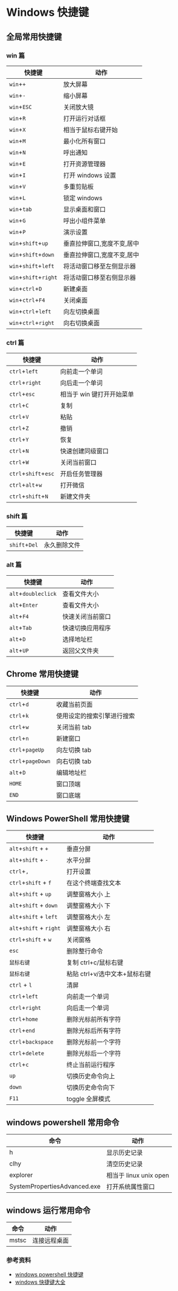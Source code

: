 # Windows 快捷键

## 全局常用快捷键

### win 篇

| 快捷键                | 动作                       |
| --------------------- | -------------------------- |
| `win`+`+`             | 放大屏幕                   |
| `win`+`-`             | 缩小屏幕                   |
| `win`+`ESC`           | 关闭放大镜                 |
| `win`+`R`             | 打开运行对话框             |
| `win`+`X`             | 相当于鼠标右键开始         |
| `win`+`M`             | 最小化所有窗口             |
| `win`+`N`             | 呼出通知                   |
| `win`+`E`             | 打开资源管理器             |
| `win`+`I`             | 打开 windows 设置          |
| `win`+`V`             | 多重剪贴板                 |
| `win`+`L`             | 锁定 windows               |
| `win`+`tab`           | 显示桌面和窗口             |
| `win`+`G`             | 呼出小组件菜单             |
| `win`+`P`             | 演示设置                   |
| `win`+`shift`+`up`    | 垂直拉伸窗口,宽度不变,居中 |
| `win`+`shift`+`down`  | 垂直拉伸窗口,宽度不变,居中 |
| `win`+`shift`+`left`  | 将活动窗口移至左侧显示器   |
| `win`+`shift`+`right` | 将活动窗口移至右侧显示器   |
| `win`+`ctrl`+`D`      | 新建桌面                   |
| `win`+`ctrl`+`F4`     | 关闭桌面                   |
| `win`+`ctrl`+`left`   | 向左切换桌面               |
| `win`+`ctrl`+`right`  | 向右切换桌面               |

### ctrl 篇

| 快捷键               | 动作                      |
| -------------------- | ------------------------- |
| `ctrl`+`left`        | 向前走一个单词            |
| `ctrl`+`right`       | 向后走一个单词            |
| `ctrl`+`esc`         | 相当于 win 键打开开始菜单 |
| `ctrl`+`C`           | 复制                      |
| `ctrl`+`V`           | 粘贴                      |
| `ctrl`+`Z`           | 撤销                      |
| `ctrl`+`Y`           | 恢复                      |
| `ctrl`+`N`           | 快速创建同级窗口          |
| `ctrl`+`W`           | 关闭当前窗口              |
| `ctrl`+`shift`+`esc` | 开启任务管理器            |
| `ctrl`+`alt`+`w`     | 打开微信                  |
| `ctrl`+`shift`+`N`   | 新建文件夹                |

### shift 篇

| 快捷键        | 动作         |
| ------------- | ------------ |
| `shift`+`Del` | 永久删除文件 |

### alt 篇

| 快捷键              | 动作             |
| ------------------- | ---------------- |
| `alt`+`doubleclick` | 查看文件大小     |
| `alt`+`Enter`       | 查看文件大小     |
| `alt`+`F4`          | 快速关闭当前窗口 |
| `alt`+`Tab`         | 快速切换应用程序 |
| `alt`+`D`           | 选择地址栏       |
| `alt`+`UP`          | 返回父文件夹     |

## Chrome 常用快捷键

| 快捷键            | 动作                       |
| ----------------- | -------------------------- |
| `ctrl`+`d`        | 收藏当前页面               |
| `ctrl`+`k`        | 使用设定的搜索引擎进行搜索 |
| `ctrl`+`w`        | 关闭当前 tab               |
| `ctrl`+`n`        | 新建窗口                   |
| `ctrl`+`pageUp`   | 向左切换 tab               |
| `ctrl`+`pageDown` | 向右切换 tab               |
| `alt`+`D`         | 编辑地址栏                 |
| `HOME`            | 窗口顶端                   |
| `END`             | 窗口底端                   |

## Windows PowerShell 常用快捷键

| 快捷键                  | 动作                          |
| ----------------------- | ----------------------------- |
| `alt`+`shift` + `+`     | 垂直分屏                      |
| `alt`+`shift` + `-`     | 水平分屏                      |
| `ctrl`+`,`              | 打开设置                      |
| `ctrl`+`shift` + `f`    | 在这个终端查找文本            |
| `alt`+`shift` + `up`    | 调整窗格大小 上               |
| `alt`+`shift` + `down`  | 调整窗格大小 下               |
| `alt`+`shift` + `left`  | 调整窗格大小 左               |
| `alt`+`shift` + `right` | 调整窗格大小 右               |
| `ctrl`+`shift` + `w`    | 关闭窗格                      |
| `esc`                   | 删除整行命令                  |
| `鼠标右键`              | 复制 ctrl+c/鼠标右键          |
| `鼠标右键`              | 粘贴 ctrl+v/选中文本+鼠标右键 |
| `ctrl` + `l`            | 清屏                          |
| `ctrl`+`left`           | 向前走一个单词                |
| `ctrl`+`right`          | 向后走一个单词                |
| `ctrl`+`home`           | 删除光标前所有字符            |
| `ctrl`+`end`            | 删除光标后所有字符            |
| `ctrl`+`backspace`      | 删除光标前一个字符            |
| `ctrl`+`delete`         | 删除光标后一个字符            |
| `ctrl`+`c`              | 终止当前运行程序              |
| `up`                    | 切换历史命令向上              |
| `down`                  | 切换历史命令向下              |
| `F11`                   | toggle 全屏模式               |

## windows powershell 常用命令

| 命令                         | 动作                   |
| ---------------------------- | ---------------------- |
| h                            | 显示历史记录           |
| clhy                         | 清空历史记录           |
| explorer                     | 相当于 linux unix open |
| SystemPropertiesAdvanced.exe | 打开系统属性窗口       |

## windows 运行常用命令

| 命令  | 动作         |
| ----- | ------------ |
| mstsc | 连接远程桌面 |

### 参考资料

- [windows powershell 快捷键](https://blog.csdn.net/tanshiqian/article/details/122506983)
- [windows 快捷键大全](https://www.html.cn/system/windows/44063.html)
